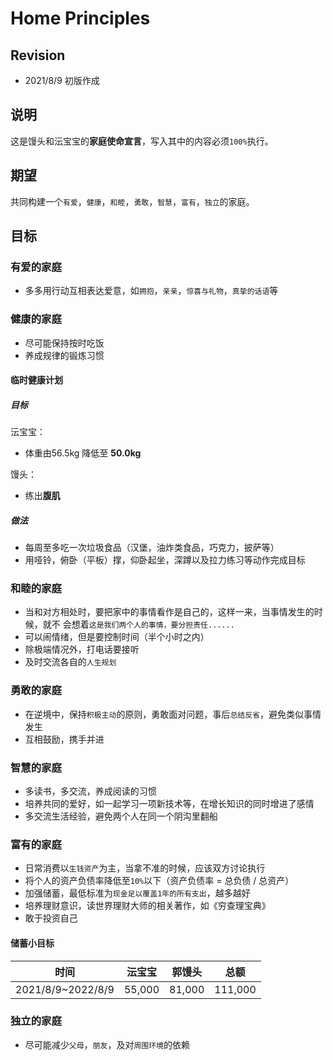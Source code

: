 # Home Principles

## Revision
- 2021/8/9  初版作成

## 说明
这是馒头和沄宝宝的**家庭使命宣言**，写入其中的内容必须`100%`执行。

## 期望
共同构建一个`有爱`，`健康`，`和睦`，`勇敢`，`智慧`，`富有`，`独立`的家庭。


## 目标

### 有爱的家庭
- 多多用行动互相表达爱意，如`拥抱`，`亲亲`，`惊喜与礼物`，`真挚的话语`等

### 健康的家庭
- 尽可能保持按时吃饭
- 养成规律的锻炼习惯

#### 临时健康计划
##### 目标
沄宝宝：
- 体重由56.5kg 降低至 **50.0kg**

馒头：
- 练出**腹肌**

##### 做法
- 每周至多吃一次垃圾食品（汉堡，油炸类食品，巧克力，披萨等）
- 用哑铃，俯卧（平板）撑，仰卧起坐，深蹲以及拉力练习等动作完成目标

### 和睦的家庭
- 当和对方相处时，要把家中的事情看作是自己的，这样一来，当事情发生的时候，就不
会想着`这是我们两个人的事情，要分担责任......`
- 可以闹情绪，但是要控制时间（半个小时之内）
- 除极端情况外，打电话要接听
- 及时交流各自的`人生规划`

### 勇敢的家庭
- 在逆境中，保持`积极主动`的原则，勇敢面对问题，事后`总结反省`，避免类似事情发生
- 互相鼓励，携手并进

### 智慧的家庭
- 多读书，多交流，养成阅读的习惯
- 培养共同的爱好，如一起学习一项新技术等，在增长知识的同时增进了感情
- 多交流生活经验，避免两个人在同一个阴沟里翻船

### 富有的家庭
- 日常消费以`生钱资产`为主，当拿不准的时候，应该双方讨论执行
- 将个人的资产负债率降低至`10%`以下（资产负债率 = 总负债 / 总资产）
- 加强储蓄，最低标准为`现金足以覆盖1年的所有支出`，越多越好
- 培养理财意识，读世界理财大师的相关著作，如《穷查理宝典》
- 敢于投资自己

#### 储蓄小目标
|  时间             | 沄宝宝   | 郭馒头  |  总额    |
| ----------------- | -------- | ------- | -------- |
| 2021/8/9~2022/8/9 | 55,000   | 81,000  |  111,000 |

### 独立的家庭
- 尽可能减少`父母`，`朋友`，及对`周围环境`的依赖

